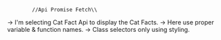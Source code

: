             //Api Promise Fetch\\

-> I'm selecting Cat Fact Api to display the Cat Facts.
-> Here use proper variable & function names.
-> Class selectors only using styling.